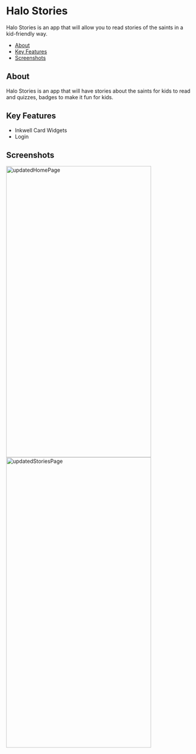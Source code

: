 # Halo Stories

Halo Stories is an app that will allow you to read stories of the saints in a kid-friendly way. 

- [About](#about)
- [Key Features](#key-features)
- [Screenshots](#screenshots)

## About
Halo Stories is an app that will have stories about the saints for kids to read and quizzes, badges to make it fun for kids. 

## Key Features
- Inkwell Card Widgets
- Login

## Screenshots

<img width="390" height="784" alt="updatedHomePage" src="https://github.com/user-attachments/assets/3de4d250-df0b-4a5c-8fb9-932b97974b4e" />


<img width="390" height="782" alt="updatedStoriesPage" src="https://github.com/user-attachments/assets/127fb177-242c-478c-bd7d-d62a4cee22ca" />



